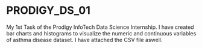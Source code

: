 # PRODIGY_DS_01
My 1st Task of the Prodigy InfoTech Data Science Internship.
I have created bar charts and histograms to visualize the numeric and continuous variables of asthma disease dataset.
I have attached the CSV file aswell.
